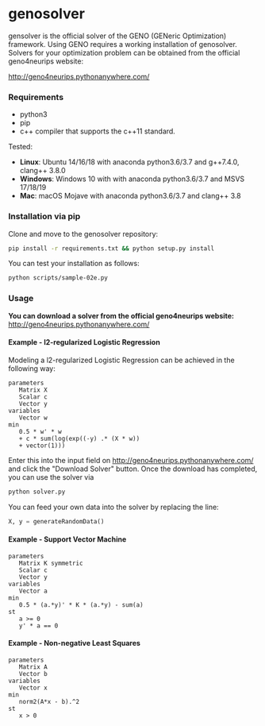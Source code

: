 # genosolver

gensolver is the official solver of the GENO (GENeric Optimization) framework. Using GENO requires a working installation of genosolver. Solvers for your optimization problem can be obtained from the official geno4neurips website:

  http://geno4neurips.pythonanywhere.com/

### Requirements
- python3
- pip
- c++ compiler that supports the  c++11 standard.

Tested:
- **Linux**: Ubuntu 14/16/18 with anaconda python3.6/3.7 and g++7.4.0, clang++ 3.8.0
- **Windows**: Windows 10 with with anaconda python3.6/3.7 and MSVS 17/18/19
- **Mac**: macOS Mojave with anaconda python3.6/3.7 and clang++ 3.8


### Installation via pip
Clone and move to the genosolver repository:

```sh
pip install -r requirements.txt && python setup.py install
```

You can test your installation as follows:
```sh
python scripts/sample-02e.py
```

### Usage
**You can download a solver from the official geno4neurips website:**
  http://geno4neurips.pythonanywhere.com/

#### Example - l2-regularized Logistic Regression

Modeling a l2-regularized Logistic Regression can be achieved in the following way:

```
parameters
   Matrix X
   Scalar c
   Vector y
variables
   Vector w
min
   0.5 * w' * w 
   + c * sum(log(exp((-y) .* (X * w))
   + vector(1)))
```
Enter this into the input field on http://geno4neurips.pythonanywhere.com/ and click the "Download Solver" button. Once the download has completed, you can use the solver via 

```sh
python solver.py
````

You can feed your own data into the solver by replacing the line:

```python
X, y = generateRandomData()
```

#### Example - Support Vector Machine

```
parameters
   Matrix K symmetric
   Scalar c
   Vector y
variables
   Vector a
min
   0.5 * (a.*y)' * K * (a.*y) - sum(a)
st
   a >= 0
   y' * a == 0
```
#### Example - Non-negative Least Squares

```
parameters
   Matrix A
   Vector b
variables
   Vector x
min
   norm2(A*x - b).^2
st
   x > 0
```
